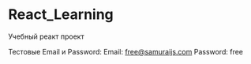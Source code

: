 # React_Learning
Учебный реакт проект


Тестовые Email и Password: 
Email: free@samuraijs.com
Password: free
